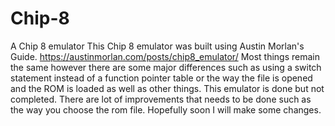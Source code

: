 # Chip-8
A Chip 8 emulator
This Chip 8 emulator was built using Austin Morlan's Guide.
https://austinmorlan.com/posts/chip8_emulator/
Most things remain the same however there are some major differences such as using a switch statement instead of a function pointer table
or the way the file is opened and the ROM is loaded as well as other things.
This emulator is done but not completed. There are lot of improvements that needs to be done such as the way you choose the rom file.
 Hopefully soon I will make some changes.

